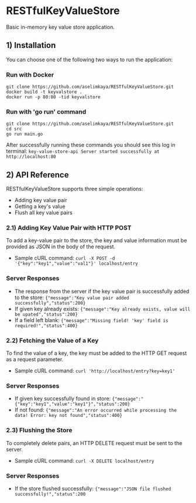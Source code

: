 # RESTfulKeyValueStore
Basic in-memory key value store application.

## 1) Installation
You can choose one of the following two ways to run the application:

### Run with Docker
```
git clone https://github.com/aselimkaya/RESTfulKeyValueStore.git
docker build -t keyvalstore .
docker run -p 80:80 -tid keyvalstore
```

### Run with 'go run' command
```
git clone https://github.com/aselimkaya/RESTfulKeyValueStore.git
cd src
go run main.go
```

After successfully running these commands you should see this log in terminal:  ```key-value-store-api Server started successfully at http://localhost:80```

## 2) API Reference

RESTfulKeyValueStore supports three simple operations:
* Adding key value pair
* Getting a key's value
* Flush all key value pairs

### 2.1) Adding Key Value Pair with HTTP POST
To add a key-value pair to the store, the key and value information must be provided as JSON in the body of the request.

* Sample cURL command: ```curl -X POST -d '{"key":"key1","value":"val1"}' localhost/entry```

### Server Responses
* The response from the server if the key value pair is successfully added to the store: ```{"message":"Key value pair added successfully","status":200}```
* If given key already exists: ```{"message":"Key already exists, value will be upated","status":200}```
* If a field left blank: ```{"message":"Missing field! 'key' field is required!","status":400}```

### 2.2) Fetching the Value of a Key
To find the value of a key, the key must be added to the HTTP GET request as a request parameter.
* Sample cURL command: ```curl 'http://localhost/entry?key=key1'```

### Server Responses
* If given key successfully found in store: ```{"message":"{"key":"key1","value":"key1"}","status":200}```
* If not found: ```{"message":"An error occurred while processing the data! Error: key not found","status":400}```

### 2.3) Flushing the Store
To completely delete pairs, an HTTP DELETE request must be sent to the server.
* Sample cURL command: ```curl -X DELETE localhost/entry```

### Server Responses
* If the store flushed successfully: ```{"message":"JSON file flushed successfully!","status":200```